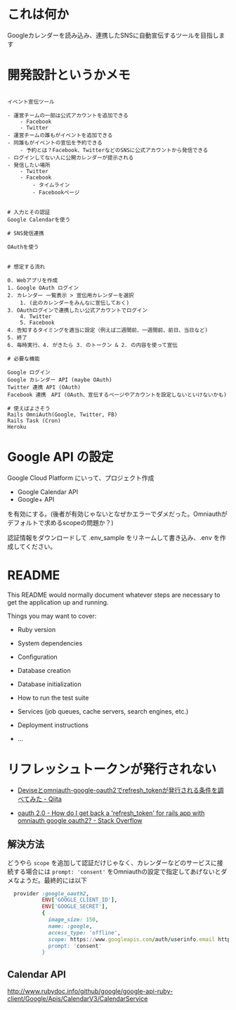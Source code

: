 # これは何か

Googleカレンダーを読み込み、連携したSNSに自動宣伝するツールを目指します

# 開発設計というかメモ

```

イベント宣伝ツール

- 運営チームの一部は公式アカウントを追加できる
	- Facebook
	- Twitter
- 運営チームの誰もがイベントを追加できる
- 同誰もがイベントの宣伝を予約できる
	- 予約とは？Facebook、TwitterなどのSNSに公式アカウントから発信できる
- ログインしてない人に公開カレンダーが提示される
- 発信したい場所
	- Twitter
	- Facebook
		- タイムライン
		- Facebookページ


# 入力とその認証
Google Calendarを使う

# SNS発信連携

OAuthを使う


# 想定する流れ

0. Webアプリを作成
1. Google OAuth ログイン
2. カレンダー 一覧表示 > 宣伝用カレンダーを選択
	1. (此のカレンダーをみんなに宣伝しておく)
3. OAuthログインで連携したい公式アカウントでログイン
	4. Twitter
	5. Facebook
4. 告知するタイミングを適当に設定（例えば二週間前、一週間前、前日、当日など)
5. 終了
6. 毎時実行、4. がきたら 3. のトークン & 2. の内容を使って宣伝

# 必要な機能

Google ログイン
Google カレンダー API (maybe OAuth)
Twitter 連携 API (OAuth)
Facebook 連携　API (OAuth、宣伝するページやアカウントを設定しないといけないかも)

# 使えばよさそう
Rails OmniAuth(Google, Twitter, FB)
Rails Task (Cron)
Heroku

```



# Google API の設定

Google Cloud Platform にいって、プロジェクト作成

- Google Calendar API
- Google+ API

を有効にする。(後者が有効じゃないとなぜかエラーでダメだった。Omniauthがデフォルトで求めるscopeの問題か？)

認証情報をダウンロードして .env_sample をリネームして書き込み、.env を作成してください。


# README

This README would normally document whatever steps are necessary to get the
application up and running.

Things you may want to cover:

* Ruby version

* System dependencies

* Configuration

* Database creation

* Database initialization

* How to run the test suite

* Services (job queues, cache servers, search engines, etc.)

* Deployment instructions

* ...


# リフレッシュトークンが発行されない

- [Deviseとomniauth-google-oauth2でrefresh_tokenが発行される条件を調べてみた - Qiita](https://qiita.com/s-show/items/3d5f97c8253748ad0e2b)

- [oauth 2.0 - How do I get back a 'refresh_token' for rails app with omniauth google oauth2? - Stack Overflow](https://stackoverflow.com/questions/17894192/how-do-i-get-back-a-refresh-token-for-rails-app-with-omniauth-google-oauth2)

## 解決方法

どうやら `scope` を追加して認証だけじゃなく、カレンダーなどのサービスに接続する場合には `prompt: 'consent'` をOmniauthの設定で指定してあげないとダメなようだ。最終的には以下

``` ruby
  provider :google_oauth2,
           ENV['GOOGLE_CLIENT_ID'],
           ENV['GOOGLE_SECRET'],
           {
             image_size: 150,
             name: :google,
             access_type: 'offline',
             scope: https://www.googleapis.com/auth/userinfo.email https://www.googleapis.com/auth/userinfo.profile https://www.googleapis.com/auth/calendar',
             prompt: 'consent'
           }

```

## Calendar API

http://www.rubydoc.info/github/google/google-api-ruby-client/Google/Apis/CalendarV3/CalendarService
